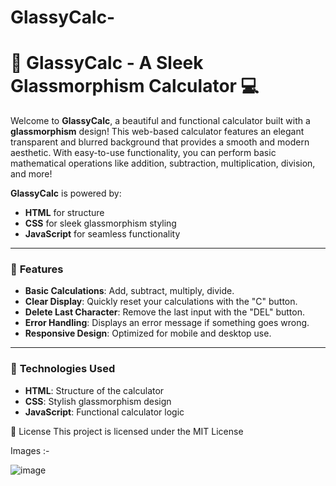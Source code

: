 # GlassyCalc-

# 🌟 GlassyCalc - A Sleek Glassmorphism Calculator 💻

Welcome to **GlassyCalc**, a beautiful and functional calculator built with a **glassmorphism** design! This web-based calculator features an elegant transparent and blurred background that provides a smooth and modern aesthetic. With easy-to-use functionality, you can perform basic mathematical operations like addition, subtraction, multiplication, division, and more!

**GlassyCalc** is powered by:
- **HTML** for structure
- **CSS** for sleek glassmorphism styling
- **JavaScript** for seamless functionality

---

### 🔧 **Features**
- **Basic Calculations**: Add, subtract, multiply, divide.
- **Clear Display**: Quickly reset your calculations with the "C" button.
- **Delete Last Character**: Remove the last input with the "DEL" button.
- **Error Handling**: Displays an error message if something goes wrong.
- **Responsive Design**: Optimized for mobile and desktop use.

---

### 🎨 **Technologies Used**
- **HTML**: Structure of the calculator
- **CSS**: Stylish glassmorphism design
- **JavaScript**: Functional calculator logic

📜 License
This project is licensed under the MIT License

Images :- 

![image](https://github.com/user-attachments/assets/b8a7ad01-7b25-43aa-b4ea-478160902a87)


